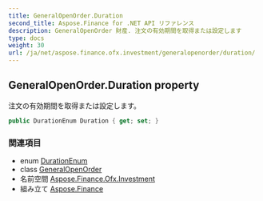 ```yaml
---
title: GeneralOpenOrder.Duration
second_title: Aspose.Finance for .NET API リファレンス
description: GeneralOpenOrder 財産. 注文の有効期間を取得または設定します
type: docs
weight: 30
url: /ja/net/aspose.finance.ofx.investment/generalopenorder/duration/
---
```

## GeneralOpenOrder.Duration property

注文の有効期間を取得または設定します。

```csharp
public DurationEnum Duration { get; set; }
```

### 関連項目

* enum [DurationEnum](../../durationenum/)
* class [GeneralOpenOrder](../)
* 名前空間 [Aspose.Finance.Ofx.Investment](../../generalopenorder/)
* 組み立て [Aspose.Finance](../../../)


